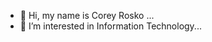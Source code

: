 - 👋 Hi, my name is Corey Rosko ...
- 👀 I’m interested in Information Technology...

<!---
CR05K0/CR05K0 is a ✨ special ✨ repository because its `README.md` (this file) appears on your GitHub profile.
You can click the Preview link to take a look at your changes.
--->

